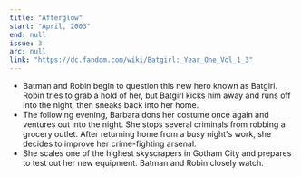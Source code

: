 ```yaml
---
title: "Afterglow"
start: "April, 2003"
end: null
issue: 3
arc: null
link: "https://dc.fandom.com/wiki/Batgirl:_Year_One_Vol_1_3"
---
```


- Batman and Robin begin to question this new hero known as Batgirl. Robin tries to grab a hold of her, but Batgirl kicks him away and runs off into the night, then sneaks back into her home.
- The following evening, Barbara dons her costume once again and ventures out into the night. She stops several criminals from robbing a grocery outlet. After returning home from a busy night's work, she decides to improve her crime-fighting arsenal.
- She scales one of the highest skyscrapers in Gotham City and prepares to test out her new equipment. Batman and Robin closely watch.
